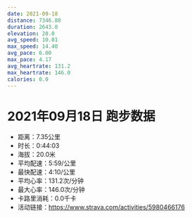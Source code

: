 ```yaml
---
date: 2021-09-18
distance: 7346.80
duration: 2643.0
elevation: 20.0
avg_speed: 10.01
max_speed: 14.40
avg_pace: 6.00
max_pace: 4.17
avg_heartrate: 131.2
max_heartrate: 146.0
calories: 0.0
---
```


# 2021年09月18日 跑步数据

- 距离：7.35公里
- 时长：0:44:03
- 海拔：20.0米
- 平均配速：5:59/公里
- 最快配速：4:10/公里
- 平均心率：131.2次/分钟
- 最大心率：146.0次/分钟
- 卡路里消耗：0.0千卡
- 活动链接：https://www.strava.com/activities/5980466176
